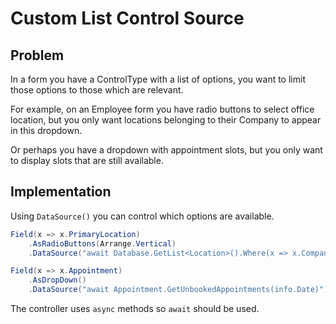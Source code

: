 # Custom List Control Source

## Problem

In a form you have a ControlType with a list of options, you want to limit those options to those which are relevant.

For example, on an Employee form you have radio buttons to select office location, but you only want locations belonging to their Company to appear in this dropdown.

Or perhaps you have a dropdown with appointment slots, but you only want to display slots that are still available.

## Implementation

Using `DataSource()` you can control which options are available.

```csharp
Field(x => x.PrimaryLocation)
    .AsRadioButtons(Arrange.Vertical)
    .DataSource("await Database.GetList<Location>().Where(x => x.CompanyId == info.Item.Company.ID)");

Field(x => x.Appointment)
    .AsDropDown()
    .DataSource("await Appointment.GetUnbookedAppointments(info.Date)");
```

The controller uses `async` methods so `await` should be used.
